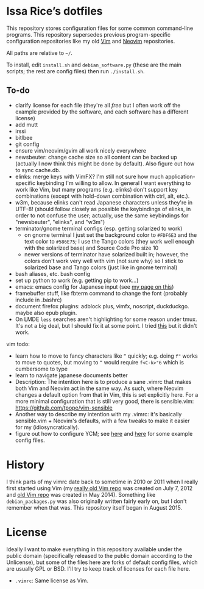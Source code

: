 # Issa Rice’s dotfiles

This repository stores configuration files for some common command-line
programs. This repository supersedes previous program-specific
configuration repositories like my old [Vim][vim-repo] and
[Neovim][neovim-repo] repositories.

All paths are relative to `~/`.

To install, edit `install.sh` and `debian_software.py` (these are the main scripts; the rest are config files) then run `./install.sh`.

## To-do

- clarify license for each file (they're all *free* but I often work off
  the example provided by the software, and each software has a
  different license)
- add mutt
- irssi
- bitlbee
- git config
- ensure vim/neovim/gvim all work nicely everywhere
- newsbeuter: change cache size so all content can be backed up
  (actually I now think this might be done by default). Also figure out
  how to sync cache.db.
- elinks: merge keys with VimFX? I'm still not sure how much
  application-specific keybinding I'm willing to allow. In general I
  want everything to work like Vim, but many programs (e.g. elinks)
  don't support key combinations (except with hold-down combination with
  ctrl, alt, etc.).
- w3m, because elinks can't read Japanese characters unless they're in
  UTF-8! (should follow closely as possible the keybindings of elinks,
  in order to not confuse the user; actually, use the same keybindings
  for "newsbeuter", "elinks", and "w3m")
- terminator/gnome terminal configs (esp. getting solarized to work)
    - on gnome terminal I just set the background color to `#FDF6E3` and
      the text color to `#586E75`; I use the Tango colors (they work
      well enough with the solarized base) and Source Code Pro size 10
    - newer versions of terminator have solarized built in; however, the
      colors don't work very well with vim (not sure why) so I stick to
      solarized base and Tango colors (just like in gnome terminal)
- bash aliases, etc. bash config
- set up python to work (e.g. getting pip to work...)
- emacs: emacs config for Japanese input (see [my page on
  this](http://issarice.com/japanese-input-on-the-command-line-framebuffer))
- framebuffer stuff, like fbterm command to change the font (probably
  include in .bashrc)
- document firefox plugins: adblock plus, vimfx, noscript, duckduckgo.
  maybe also epub plugin.
- On LMDE `less` searches aren't highlighting for some reason under
  tmux. It's not a big deal, but I should fix it at some point. I tried
  [this](http://stackoverflow.com/questions/10535432/tmux-man-page-search-highlighting/10563271#10563271)
  but it didn't work.

vim todo:

- learn how to move to fancy characters like `“` quickly; e.g. doing `f"` works to move to quotes, but moving to `“` would require `f<C-k>"6` which is cumbersome to type
- learn to navigate japanese documents better
- Description: The intention here is to produce a sane .vimrc that makes
  both Vim and Neovim act in the same way. As such, where Neovim changes
  a default option from that in Vim, this is set explicitly here. For a
  more minimal configuration that is still very good, there is
  sensible.vim: <https://github.com/tpope/vim-sensible>
- Another way to describe my intention with my .vimrc: it's basically
  sensible.vim + Neovim's defaults, with a few tweaks to make it easier
  for my (idiosyncratically).
- figure out how to configure YCM; see [here](https://www.reddit.com/r/vim/comments/2ez19c/an_allaround_solution_for_ycms_ycm_extra_confpy/) and [here](https://github.com/vheon/dotvim/blob/5321347027c21e4c22dc6fcea4cc315052ed25f1/ycm.py) for some example config files.

# History

I think parts of my vimrc date back to sometime in 2010 or 2011 when I really
first started using Vim (my [really old Vim repo][vim_old] was created on July
7, 2012 and  [old Vim repo][vim-repo] was created in May 2014).
Something like `debian_packages.py` was also originally written fairly early
on, but I don't remember when that was.
This repository itself began in August 2015.

# License

Ideally I want to make everything in this repository available under the
public domain (specifically released to the public domain according to
the Unlicense), but some of the files here are forks of default config
files, which are usually GPL or BSD.
I'll try to keep track of licenses for each file here.

- `.vimrc`: Same license as Vim.

[vim-repo]: https://github.com/riceissa/vim
[neovim-repo]: https://github.com/riceissa/neovim
[vim_old]: https://github.com/riceissa/vim-old
